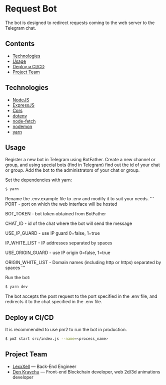 # Request Bot
The bot is designed to redirect requests coming to the web server to the Telegram chat.

## Contents
- [Technologies](#Technologies)
- [Usage](#usage)
- [Deploy и CI/CD](#deploy-и-ci/cd)
- [Project Team](#project-team)

## Technologies
- [NodeJS](https://nodejs.org/)
- [ExpressJS](https://expressjs.com/)
- [Cors](https://github.com/expressjs/cors#readme)
- [dotenv](https://github.com/motdotla/dotenv#readme)
- [node-fetch](https://github.com/node-fetch/node-fetch)
- [nodemon](https://nodemon.io/)
- [yarn](https://yarnpkg.com/)


## Usage

Register a new bot in Telegram using BotFather. Create a new channel or group, and using special bots (find in Telegram) find out the id of your chat or group. Add the bot to the administrators of your chat or group.

Set the dependencies with yarn:
```sh
$ yarn
```

Rename the .env.example file to .env and modify it to suit your needs.
'''
PORT - port on which the web interface will be hosted

BOT_TOKEN - bot token obtained from BotFather

CHAT_ID - id of the chat where the bot will send the message

USE_IP_GUARD - use IP guard 0=false, 1=true

IP_WHITE_LIST - IP addresses separated by spaces

USE_ORIGIN_GUARD - use IP origin 0=false, 1=true

ORIGIN_WHITE_LIST - Domain names (including http or https) separated by spaces
'''

Run the bot:
```sh
$ yarn dev
```
The bot accepts the post request to the port specified in the .env file, and redirects it to the chat specified in the .env file.

## Deploy и CI/CD
It is recommended to use pm2 to run the bot in production.
```sh
$ pm2 start src/index.js --name=<process_name>
```

## Project Team

- [LexxXell](https://t.me/lexxxell) — Back-End Engineer
- [Den Kravchu](https://denkravchu.com) — Front-end Blockchain developer, web 2d/3d animations developer

